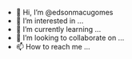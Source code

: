 - 👋 Hi, I’m @edsonmacugomes
- 👀 I’m interested in ...
- 🌱 I’m currently learning ...
- 💞️ I’m looking to collaborate on ...
- 📫 How to reach me ...

<!---
edsonmacugomes/edsonmacugomes is a ✨ special ✨ repository because its `README.md` (this file) appears on your GitHub profile.
You can click the Preview link to take a look at your changes.
--->
